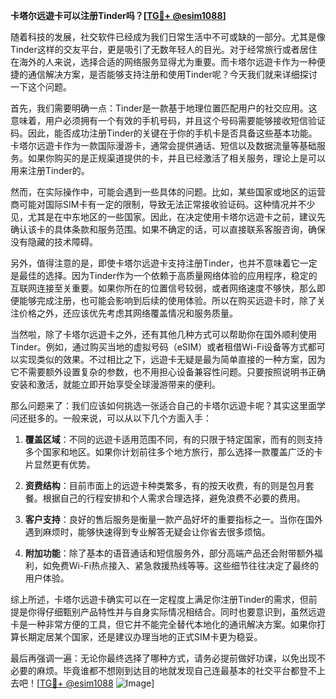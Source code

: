 **卡塔尔远遊卡可以注册Tinder吗？[[TG💪+ @esim1088](https://t.me/s/esim1088)]**

随着科技的发展，社交软件已经成为我们日常生活中不可或缺的一部分。尤其是像Tinder这样的交友平台，更是吸引了无数年轻人的目光。对于经常旅行或者居住在海外的人来说，选择合适的网络服务显得尤为重要。而卡塔尔远遊卡作为一种便捷的通信解决方案，是否能够支持注册和使用Tinder呢？今天我们就来详细探讨一下这个问题。

首先，我们需要明确一点：Tinder是一款基于地理位置匹配用户的社交应用。这意味着，用户必须拥有一个有效的手机号码，并且这个号码需要能够接收短信验证码。因此，能否成功注册Tinder的关键在于你的手机卡是否具备这些基本功能。卡塔尔远遊卡作为一款国际漫游卡，通常会提供通话、短信以及数据流量等基础服务。如果你购买的是正规渠道提供的卡，并且已经激活了相关服务，理论上是可以用来注册Tinder的。

然而，在实际操作中，可能会遇到一些具体的问题。比如，某些国家或地区的运营商可能对国际SIM卡有一定的限制，导致无法正常接收验证码。这种情况并不少见，尤其是在中东地区的一些国家。因此，在决定使用卡塔尔远遊卡之前，建议先确认该卡的具体条款和服务范围。如果不确定的话，可以直接联系客服咨询，确保没有隐藏的技术障碍。

另外，值得注意的是，即使卡塔尔远遊卡支持注册Tinder，也并不意味着它一定是最佳的选择。因为Tinder作为一个依赖于高质量网络体验的应用程序，稳定的互联网连接至关重要。如果你所在的位置信号较弱，或者网络速度不够快，那么即便能够完成注册，也可能会影响到后续的使用体验。所以在购买远遊卡时，除了关注价格之外，还应该优先考虑其网络覆盖情况和服务质量。

当然啦，除了卡塔尔远遊卡之外，还有其他几种方式可以帮助你在国外顺利使用Tinder。例如，通过购买当地的虚拟号码（eSIM）或者租借Wi-Fi设备等方式都可以实现类似的效果。不过相比之下，远遊卡无疑是最为简单直接的一种方案，因为它不需要额外设置复杂的参数，也不用担心设备兼容性问题。只要按照说明书正确安装和激活，就能立即开始享受全球漫游带来的便利。

那么问题来了：我们应该如何挑选一张适合自己的卡塔尔远遊卡呢？其实这里面学问还挺多的。一般来说，可以从以下几个方面入手：

1. **覆盖区域**：不同的远遊卡适用范围不同，有的只限于特定国家，而有的则支持多个国家和地区。如果你计划前往多个地方旅行，那么选择一款覆盖广泛的卡片显然更有优势。

2. **资费结构**：目前市面上的远遊卡种类繁多，有的按天收费，有的则是包月套餐。根据自己的行程安排和个人需求合理选择，避免浪费不必要的费用。

3. **客户支持**：良好的售后服务是衡量一款产品好坏的重要指标之一。当你在国外遇到麻烦时，能够快速得到专业解答无疑会让你省去很多烦恼。

4. **附加功能**：除了基本的语音通话和短信服务外，部分高端产品还会附带额外福利，如免费Wi-Fi热点接入、紧急救援热线等等。这些细节往往决定了最终的用户体验。

综上所述，卡塔尔远遊卡确实可以在一定程度上满足你注册Tinder的需求，但前提是你得仔细甄别产品特性并与自身实际情况相结合。同时也要意识到，虽然远遊卡是一种非常方便的工具，但它并不能完全替代本地化的通讯解决方案。如果你打算长期定居某个国家，还是建议办理当地的正式SIM卡更为稳妥。

最后再强调一遍：无论你最终选择了哪种方式，请务必提前做好功课，以免出现不必要的麻烦。毕竟谁都不想刚到达目的地就发现自己连最基本的社交平台都登不上去吧！[[TG💪+ @esim1088](https://t.me/s/esim1088) ![Image](https://i.postimg.cc/4NQfJmqS/Snipaste-2025-05-13-00-14-12.png)]